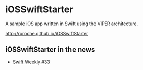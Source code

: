 # iOSSwiftStarter
A sample iOS app written in Swift using the VIPER architecture.

<http://roroche.github.io/iOSSwiftStarter>

## iOSSwiftStarter in the news

* [Swift Weekly #33](http://www.swiftweekly.com/issues/issue-33)
